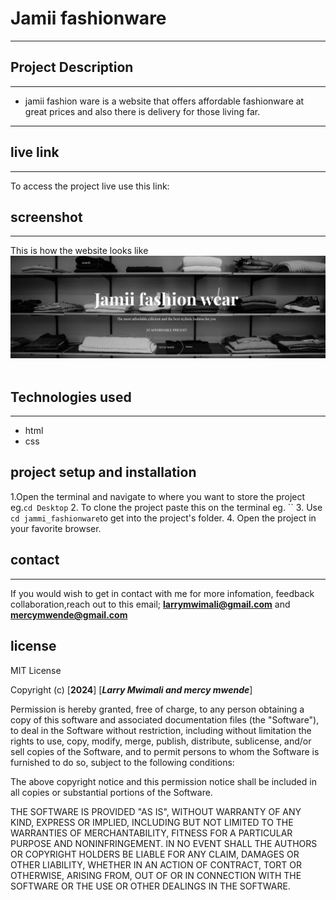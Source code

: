 # Jamii fashionware

---

## Project Description

---

- jamii fashion ware is a website that offers affordable fashionware at great prices and also there is delivery for those living far.

---

## live link

---

To access the project live use this link:


## screenshot

---

This is how the website looks like
![shop page](images/shop.png)
![]()

## Technologies used

---

- html
- css

## project setup and installation

1.Open the terminal and navigate to where you want to store the project eg.`cd Desktop` 
2. To clone the project paste this on the terminal eg. `` 
3. Use `cd jammi_fashionware`to get into the project's folder. 
   4. Open the project in your favorite browser.
   ## contact
   ___
   If you would wish to get in contact with me for more infomation, feedback collaboration,reach out to this email; **larrymwimali@gmail.com** and **mercymwende@gmail.com**


## license
MIT License

Copyright (c) [**2024**] [***Larry Mwimali and mercy mwende***]

Permission is hereby granted, free of charge, to any person obtaining a copy
of this software and associated documentation files (the "Software"), to deal
in the Software without restriction, including without limitation the rights
to use, copy, modify, merge, publish, distribute, sublicense, and/or sell
copies of the Software, and to permit persons to whom the Software is
furnished to do so, subject to the following conditions:

The above copyright notice and this permission notice shall be included in all
copies or substantial portions of the Software.

THE SOFTWARE IS PROVIDED "AS IS", WITHOUT WARRANTY OF ANY KIND, EXPRESS OR
IMPLIED, INCLUDING BUT NOT LIMITED TO THE WARRANTIES OF MERCHANTABILITY,
FITNESS FOR A PARTICULAR PURPOSE AND NONINFRINGEMENT. IN NO EVENT SHALL THE
AUTHORS OR COPYRIGHT HOLDERS BE LIABLE FOR ANY CLAIM, DAMAGES OR OTHER
LIABILITY, WHETHER IN AN ACTION OF CONTRACT, TORT OR OTHERWISE, ARISING FROM,
OUT OF OR IN CONNECTION WITH THE SOFTWARE OR THE USE OR OTHER DEALINGS IN THE
SOFTWARE.



